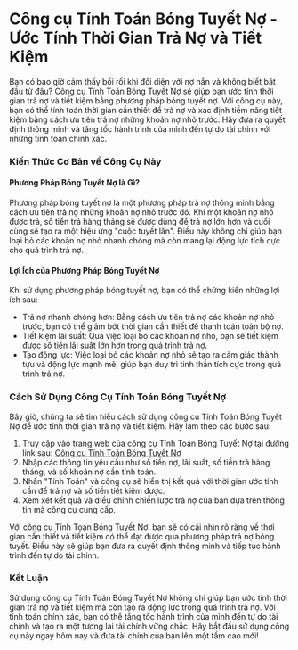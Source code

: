 Công cụ Tính Toán Bóng Tuyết Nợ - Ước Tính Thời Gian Trả Nợ và Tiết Kiệm
========================================================================

Bạn có bao giờ cảm thấy bối rối khi đối diện với nợ nần và không biết bắt đầu từ đâu? Công cụ Tính Toán Bóng Tuyết Nợ sẽ giúp bạn ước tính thời gian trả nợ và tiết kiệm bằng phương pháp bóng tuyết nợ. Với công cụ này, bạn có thể tính toán thời gian cần thiết để trả nợ và xác định tiềm năng tiết kiệm bằng cách ưu tiên trả nợ những khoản nợ nhỏ trước. Hãy đưa ra quyết định thông minh và tăng tốc hành trình của mình đến tự do tài chính với những tính toán chính xác.

### Kiến Thức Cơ Bản về Công Cụ Này

#### Phương Pháp Bóng Tuyết Nợ là Gì?

Phương pháp bóng tuyết nợ là một phương pháp trả nợ thông minh bằng cách ưu tiên trả nợ những khoản nợ nhỏ trước đó. Khi một khoản nợ nhỏ được trả, số tiền trả hàng tháng sẽ được dùng để trả nợ lớn hơn và cuối cùng sẽ tạo ra một hiệu ứng "cuộc tuyết lăn". Điều này không chỉ giúp bạn loại bỏ các khoản nợ nhỏ nhanh chóng mà còn mang lại động lực tích cực cho quá trình trả nợ.

#### Lợi Ích của Phương Pháp Bóng Tuyết Nợ

Khi sử dụng phương pháp bóng tuyết nợ, bạn có thể chứng kiến những lợi ích sau:

- Trả nợ nhanh chóng hơn: Bằng cách ưu tiên trả nợ các khoản nợ nhỏ trước, bạn có thể giảm bớt thời gian cần thiết để thanh toán toàn bộ nợ.
- Tiết kiệm lãi suất: Qua việc loại bỏ các khoản nợ nhỏ, bạn sẽ tiết kiệm được số tiền lãi suất lớn hơn trong quá trình trả nợ.
- Tạo động lực: Việc loại bỏ các khoản nợ nhỏ sẽ tạo ra cảm giác thành tựu và động lực mạnh mẽ, giúp bạn duy trì tinh thần tích cực trong quá trình trả nợ.

### Cách Sử Dụng Công Cụ Tính Toán Bóng Tuyết Nợ

Bây giờ, chúng ta sẽ tìm hiểu cách sử dụng công cụ Tính Toán Bóng Tuyết Nợ để ước tính thời gian trả nợ và tiết kiệm. Hãy làm theo các bước sau:

1. Truy cập vào trang web của công cụ Tính Toán Bóng Tuyết Nợ tại đường link sau: [Công cụ Tính Toán Bóng Tuyết Nợ](https://www.onlinecalculatorsfree.com/vi/financial/debt-snowball-calculator.html)
2. Nhập các thông tin yêu cầu như số tiền nợ, lãi suất, số tiền trả hàng tháng, và số khoản nợ cần tính toán.
3. Nhấn "Tính Toán" và công cụ sẽ hiển thị kết quả với thời gian ước tính cần để trả nợ và số tiền tiết kiệm được.
4. Xem xét kết quả và điều chỉnh chiến lược trả nợ của bạn dựa trên thông tin mà công cụ cung cấp.

Với công cụ Tính Toán Bóng Tuyết Nợ, bạn sẽ có cái nhìn rõ ràng về thời gian cần thiết và tiết kiệm có thể đạt được qua phương pháp trả nợ bóng tuyết. Điều này sẽ giúp bạn đưa ra quyết định thông minh và tiếp tục hành trình đến tự do tài chính.

### Kết Luận

Sử dụng công cụ Tính Toán Bóng Tuyết Nợ không chỉ giúp bạn ước tính thời gian trả nợ và tiết kiệm mà còn tạo ra động lực trong quá trình trả nợ. Với tính toán chính xác, bạn có thể tăng tốc hành trình của mình đến tự do tài chính và tạo ra một tương lai tài chính vững chắc. Hãy bắt đầu sử dụng công cụ này ngay hôm nay và đưa tài chính của bạn lên một tầm cao mới!